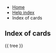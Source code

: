 <ul class="breadcrumb">
    <li><a href="">Home</a></li>
    <li><a href="help.html">Help index</a></li>
    <li>Index of cards</li>
</ul>

## Index of cards

{{ tree }}
